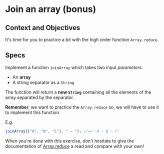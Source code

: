 # Join an array (bonus)

## Context and Objectives

It's time for you to practice a bit with the high order function `Array.reduce`.

## Specs

Implement a function `joinArray` which takes two input _parameters_:

- An **array**
- A string separator as a `String`

The function will _return_ a **new `String`** containing all the elements of the array separated by the separator.

**Remember**, we want to practice the `Array.reduce` so, we will have to use it to implement this function.

E.g.

```javascript
joinArray(["A", "B", "C"], " ~ "); //=> "A ~ B ~ C"
```

When you're done with this exercise, don't hesitate to give the documentation of [Array.reduce](https://developer.mozilla.org/en-US/docs/Web/JavaScript/Reference/Global_Objects/Array/reduce) a read and compare with your own!
